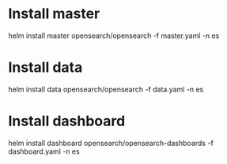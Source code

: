 # Install master
helm install master opensearch/opensearch -f master.yaml -n es
# Install data
helm install data opensearch/opensearch -f data.yaml -n es
# Install dashboard
helm install dashboard  opensearch/opensearch-dashboards -f dashboard.yaml -n es 
